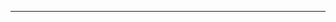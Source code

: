 <!--
CO_OP_TRANSLATOR_METADATA:
{
  "original_hash": "661bbc8e2592ebbb96aa84b1462f5755",
  "translation_date": "2025-08-28T19:57:28+00:00",
  "source_file": "03-CoreGenerativeAITechniques/README.md",
  "language_code": "bg"
}
-->


---

